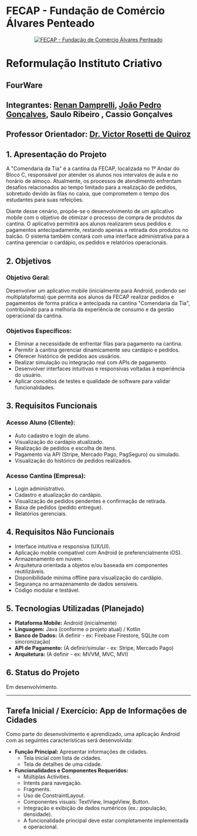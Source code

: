 # FECAP - Fundação de Comércio Álvares Penteado

<p align="center">
<a href= "https://www.fecap.br/"><img src="https://encrypted-tbn0.gstatic.com/images?q=tbn:ANd9GcRhZPrRa89Kma0ZZogxm0pi-tCn_TLKeHGVxywp-LXAFGR3B1DPouAJYHgKZGV0XTEf4AE&usqp=CAU" alt="FECAP - Fundação de Comércio Álvares Penteado" border="0"></a>
</p>

# Reformulação Instituto Criativo

## FourWare

## Integrantes: <a href="https://www.linkedin.com/in/renan-damprelli/">Renan Damprelli</a>, <a href="https://www.linkedin.com/in/jo%C3%A3o-pedro-gon%C3%A7alves-holanda/">João Pedro Gonçalves</a>, <a>Saulo Ribeiro</a> , <a>Cassio Gonçalves</a>
## Professor Orientador: <a href="https://www.linkedin.com/in/victorbarq/?originalSubdomain=br">Dr. Victor Rosetti de Quiroz</a>


## 1. Apresentação do Projeto

A "Comendaria da Tia" é a cantina da FECAP, localizada no 1º Andar do Bloco C, responsável por atender os alunos nos intervalos de aula e no horário de almoço. Atualmente, os processos de atendimento enfrentam desafios relacionados ao tempo limitado para a realização de pedidos, sobretudo devido às filas no caixa, que comprometem o tempo dos estudantes para suas refeições.

Diante desse cenário, propõe-se o desenvolvimento de um aplicativo mobile com o objetivo de otimizar o processo de compra de produtos da cantina. O aplicativo permitirá aos alunos realizarem seus pedidos e pagamentos antecipadamente, restando apenas a retirada dos produtos no balcão. O sistema também contará com uma interface administrativa para a cantina gerenciar o cardápio, os pedidos e relatórios operacionais.

## 2. Objetivos

### Objetivo Geral:
Desenvolver um aplicativo mobile (inicialmente para Android, podendo ser multiplataforma) que permita aos alunos da FECAP realizar pedidos e pagamentos de forma prática e antecipada na cantina "Comendaria da Tia", contribuindo para a melhoria da experiência de consumo e da gestão operacional da cantina.

### Objetivos Específicos:
*   Eliminar a necessidade de enfrentar filas para pagamento na cantina.
*   Permitir à cantina gerenciar dinamicamente seu cardápio e pedidos.
*   Oferecer histórico de pedidos aos usuários.
*   Realizar simulação ou integração real com APIs de pagamento.
*   Desenvolver interfaces intuitivas e responsivas voltadas à experiência do usuário.
*   Aplicar conceitos de testes e qualidade de software para validar funcionalidades.

## 3. Requisitos Funcionais

### Acesso Aluno (Cliente):
*   Auto cadastro e login de aluno.
*   Visualização do cardápio atualizado.
*   Realização de pedidos e escolha de itens.
*   Pagamento via API (Stripe, Mercado Pago, PagSeguro) ou simulado.
*   Visualização do histórico de pedidos realizados.

### Acesso Cantina (Empresa):
*   Login administrativo.
*   Cadastro e atualização do cardápio.
*   Visualização de pedidos pendentes e confirmação de retirada.
*   Baixa de pedidos (pedido entregue).
*   Relatórios gerenciais.

## 4. Requisitos Não Funcionais
*   Interface intuitiva e responsiva (UX/UI).
*   Aplicação mobile compatível com Android (e preferencialmente iOS).
*   Armazenamento em nuvem.
*   Arquitetura orientada a objetos e/ou baseada em componentes reutilizáveis.
*   Disponibilidade mínima offline para visualização do cardápio.
*   Segurança no armazenamento de dados sensíveis.
*   Código modular e testável.

## 5. Tecnologias Utilizadas (Planejado)
*   **Plataforma Mobile:** Android (inicialmente)
*   **Linguagem:** Java (conforme o projeto atual) / Kotlin
*   **Banco de Dados:** (A definir - ex: Firebase Firestore, SQLite com sincronização)
*   **API de Pagamento:** (A definir/simular - ex: Stripe, Mercado Pago)
*   **Arquitetura:** (A definir - ex: MVVM, MVC, MVI)

## 6. Status do Projeto
Em desenvolvimento.

---

## Tarefa Inicial / Exercício: App de Informações de Cidades

Como parte do desenvolvimento e aprendizado, uma aplicação Android com as seguintes características será desenvolvida:

*   **Função Principal:** Apresentar informações de cidades.
    *   Tela inicial com lista de cidades.
    *   Tela de detalhes de uma cidade.
*   **Funcionalidades e Componentes Requeridos:**
    *   Múltiplas Activities.
    *   Intents para navegação.
    *   Fragments.
    *   Uso de ConstraintLayout.
    *   Componentes visuais: TextView, ImageView, Button.
    *   Integração e exibição de dados numéricos (ex.: população, densidade).
    *   A funcionalidade principal deve estar completamente implementada e operacional.

